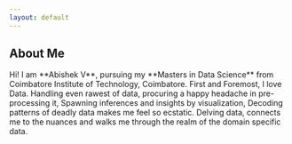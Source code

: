 ```yaml
---
layout: default
---
```


## About Me

<!--<img class="profile-picture" src="sherlock.jpg">--!>

Hi! I am **Abishek V**, pursuing my **Masters in Data Science** from Coimbatore Institute of Technology, Coimbatore.

First and Foremost, I love Data.
Handling even rawest of data, procuring a happy headache in pre-processing it,
Spawning inferences and insights by visualization,
Decoding patterns of deadly data makes me feel so ecstatic.
Delving data, connects me to the nuances and walks me through the realm of the domain specific data.

<br>


